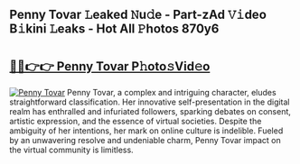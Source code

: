 ## Penny Tovar 𝙻eaked 𝙽u𝚍e - Part-zAd 𝚅𝚒deo B𝚒kini 𝙻eaks - Hot All 𝙿hotos 870y6

# <h2><a href="http://ld2gwa.urlbe.top/?page=Penny+Tovar">🔗🔗👉👉 Penny Tovar P𝚑oto𝚜Vid𝚎o</a></h2>

[![Penny Tovar](https://i.imgur.com/eBuTRDB.gif)](http://ld2gwa.urlbe.top/?page=Penny+Tovar)
Penny Tovar, a complex and intriguing character, eludes straightforward classification. Her innovative self-presentation in the digital realm has enthralled and infuriated followers, sparking debates on consent, artistic expression, and the essence of virtual societies. Despite the ambiguity of her intentions, her mark on online culture is indelible. Fueled by an unwavering resolve and undeniable charm, Penny Tovar impact on the virtual community is limitless.
